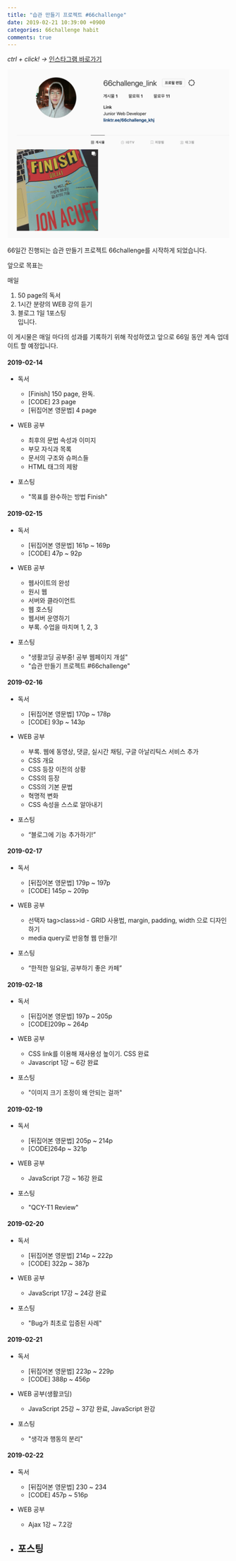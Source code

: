 ```yaml
---
title: "습관 만들기 프로젝트 #66challenge"
date: 2019-02-21 10:39:00 +0900
categories: 66challenge habit
comments: true
---
```


*ctrl + click! ->*
[인스타그램 바로가기](https://www.instagram.com/66challenge_khj/?hl=ko)

![image](https://github.com/DeveloperKHJ/DeveloperKHJ.github.io/blob/master/_images/instagram-main.png?raw=true)

66일간 진행되는 습관 만들기 프로젝트 66challenge를 시작하게 되었습니다.

앞으로 목표는

매일
1. 50 page의 독서
2. 1시간 분량의 WEB 강의 듣기
3. 블로그 1일 1포스팅  
입니다.

이 게시물은 매일 마다의 성과를 기록하기 위해 작성하였고 앞으로 66일 동안 계속 업데이트 할 예정입니다.

#### 2019-02-14
  - 독서
    - [Finish] 150 page, 완독.
    - [CODE] 23 page
    - [뒤집어본 영문법] 4 page


  - WEB 공부
    - 최후의 문법 속성과 이미지
    - 부모 자식과 목록
    - 문서의 구조와 슈퍼스들
    - HTML 태그의 제왕


  - 포스팅
    - "목표를 완수하는 방법 Finish"

#### 2019-02-15
  - 독서
    - [뒤집어본 영문법] 161p ~ 169p
    - [CODE] 47p ~ 92p


  - WEB 공부
    - 웹사이트의 완성
    - 원시 웹
    - 서버와 클라이언트
    - 웹 호스팅
    - 웹서버 운영하기
    - 부록. 수업을 마치며 1, 2, 3


  - 포스팅
    - "생활코딩 공부중! 공부 웹페이지 개설"
    - "습관 만들기 프로젝트 #66challenge"

#### 2019-02-16
  - 독서
    - [뒤집어본 영문법] 170p ~ 178p
    - [CODE] 93p ~ 143p

  - WEB 공부
    - 부록. 웹에 동영상, 댓글, 실시간 채팅, 구글 아날리틱스 서비스 추가
    - CSS 개요
    - CSS 등장 이전의 상황
    - CSS의 등장
    - CSS의 기본 문법
    - 혁명적 변화
    - CSS 속성을 스스로 알아내기


  - 포스팅
    -  “블로그에 기능 추가하기!”


#### 2019-02-17
  - 독서
    - [뒤집어본 영문법] 179p ~ 197p
    - [CODE]  145p ~ 209p

  - WEB 공부
    - 선택자 tag>class>id - GRID 사용법, margin, padding, width 으로 디자인하기
    - media query로 반응형 웹 만들기!


  - 포스팅
    - “한적한 일요일, 공부하기 좋은 카페”

#### 2019-02-18
  - 독서
    - [뒤집어본 영문법] 197p ~ 205p
    - [CODE]209p ~ 264p


  - WEB 공부
    - CSS link를 이용해 재사용성 높이기. CSS 완료
    - Javascript 1강 ~ 6강 완료


  - 포스팅
    - "이미지 크기 조정이 왜 안되는 걸까"

#### 2019-02-19
  - 독서
    - [뒤집어본 영문법] 205p ~ 214p
    - [CODE]264p ~ 321p


  - WEB 공부
    - JavaScript 7강 ~ 16강 완료


  - 포스팅
    - "QCY-T1 Review"

#### 2019-02-20
  - 독서
    - [뒤집어본 영문법] 214p ~ 222p
    - [CODE] 322p ~ 387p


  - WEB 공부
    - JavaScript 17강 ~ 24강 완료


  - 포스팅
    - "Bug가 최초로 입증된 사례"

#### 2019-02-21
  - 독서
    - [뒤집어본 영문법] 223p ~ 229p
    - [CODE] 388p ~ 456p


  - WEB 공부(생활코딩)
    - JavaScript 25강 ~ 37강 완료, JavaScript 완강


  - 포스팅
    - "생각과 행동의 분리"

#### 2019-02-22
  - 독서
    - [뒤집어본 영문법] 230 ~ 234
    - [CODE] 457p ~ 516p


  - WEB 공부
    - Ajax 1강 ~ 7.2강


  - 포스팅
    -
